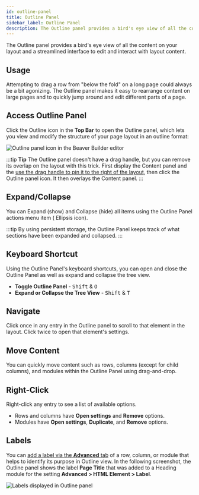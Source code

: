 ```yaml
---
id: outline-panel
title: Outline Panel
sidebar_label: Outline Panel
description: The Outline panel provides a bird's eye view of all the content on your layout and a streamlined interface to edit and interact with layout content.
---
```


The Outline panel provides a bird's eye view of all the content on your layout and a streamlined interface to edit and interact with layout content.

## Usage

Attempting to drag a row from "below the fold" on a long page could always be a bit agonizing. The Outline panel makes it easy to rearrange content on large pages and to quickly jump around and edit different parts of a page.

## Access Outline Panel

Click the Outline icon in the **Top Bar** to open the Outline panel, which lets you view and modify the structure of your page layout in an outline format:

![Outline panel icon in the Beaver Builder editor](/img/beaver-builder/top-bar--5.png)

:::tip **Tip**
The Outline panel doesn't have a drag handle, but you can remove its overlap on the layout with this trick. First display the Content panel and the [use the drag handle to pin it to the right of the layout](content-panel.md#drag-handle), then click the Outline panel icon. It then overlays the Content panel.
:::

## Expand/Collapse

You can Expand (show) and Collapse (hide) all items using the Outline Panel actions menu item (<i className="fas fa-ellipsis-h"></i> Ellipsis icon).

:::tip
By using persistent storage, the Outline Panel keeps track of what sections have been expanded and collapsed.
:::

## Keyboard Shortcut

Using the Outline Panel's keyboard shortcuts, you can open and close the Outline Panel as well as expand and collapse the tree view.

* **Toggle Outline Panel** - <kbd>Shift</kbd> & <kbd>O</kbd>
* **Expand or Collapse the Tree View** - <kbd>Shift</kbd> & <kbd>T</kbd>

## Navigate

Click once in any entry in the Outline panel to scroll to that element in the layout. Click twice to open that element's settings.

## Move Content

You can quickly move content such as rows, columns (except for child columns), and modules within the Outline Panel using drag-and-drop.

## Right-Click

Right-click any entry to see a list of available options.

* Rows and columns have **Open settings** and **Remove** options.
* Modules have **Open settings**, **Duplicate**, and **Remove** options.

## Labels

You can [add a label via the **Advanced** tab](advanced-tab/html-element.md#label) of a row, column, or module that helps to identify its purpose in Outline view. In the following screenshot, the Outline panel shows the label **Page Title** that was added to a Heading module for the setting **Advanced > HTML Element > Label**.

![Labels displayed in Outline panel](/img/beaver-builder/user-interface--top-bar--7.jpg)
